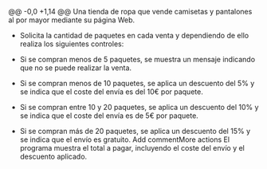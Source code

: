 @@ -0,0 +1,14 @@
Una tienda de ropa que vende camisetas y pantalones al por mayor mediante su página Web.

- Solicita la cantidad de paquetes en cada venta y dependiendo de ello realiza los siguientes controles:

- Si se compran menos de 5 paquetes, se muestra un mensaje indicando que no se puede realizar la venta.

- Si se compran menos de 10 paquetes, se aplica un descuento del 5% y se indica que el coste 
del envía es del 10€ por paquete.

- Si se compran entre 10 y 20 paquetes, se aplica un descuento del 10% y se indica que el coste del envía es de 5€ por paquete.

- Si se compran más de 20 paquetes, se aplica un descuento del 15% y se indica que el envío es gratuito.
Add commentMore actions
El programa muestra el total a pagar, incluyendo el coste del envío y el descuento aplicado.
